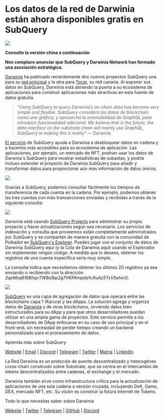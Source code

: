# Los datos de la red de Darwinia están ahora disponibles gratis en SubQuery

![](https://miro.medium.com/max/1400/0*7_sagAfI_wTKePuH)

**Consulte la versión china a continuación**

**Nos complace anunciar que SubQuery y Darwinia Network han formado una asociación estratégica.**

[Darwinia](https://darwinia.network/) ha publicado recientemente dos nuevos proyectos SubQuery una para su [red principal](https://explorer.subquery.network/subquery/darwinia-network/darwinia) y la otra para [Tocar](https://explorer.subquery.network/subquery/darwinia-network/crab), su red canaria. Al exponer sus datos en SubQuery, Darwinia está abriendo la puerta a su ecosistema de aplicaciones para construir aplicaciones más atractivas en esta fuente de datos gratuita.

> _"Using SubQuery to query Darwinia’s on-chain data has become very simple and flexible. SubQuery considera los datos de blockchain como una gráfica, y aprovecha la extensibilidad de GraphQL para introducir funcionalidad adicional. We believe that in the future, the data interface on the substrate chain will mainly use GraphQL, SubQuery is making this a reality"_ — Darwinia

[El servicio](https://subquery.network/) de SubQuery ayuda a Darwinia a desbloquear datos en cadena y a hacerlos más accesibles para su ecosistema de aplicación. Las aplicaciones, por ejemplo, un mercado de NFT, podrían usar los datos de Darwnia's SubQuery para mostrar estadísticas de subastas, y podría incluso extender el proyecto de Darwinia SubQuery para añadir y transformar datos para proporcionar aún más información de datos únicos.

![](https://miro.medium.com/max/1400/0*n2sGrQWOkIFXxMnq)

Gracias a SubQuery, podemos consultar fácilmente los tiempos de transferencia de cada cuenta en la cadena. Por ejemplo, podemos obtener las tres cuentas con más transacciones enviadas y recibidas a través de la siguiente consulta:

![](https://miro.medium.com/max/1400/0*gfS6ksjUL9fR9XA7)

Darwinia está usando [SubQuery Projects](https://project.subquery.network/) para administrar su propio proyecto y hacer actualizaciones según sea necesario. Los servicios de indexación y consulta que proveemos están completamente administrados por SubQuery y se comparten de manera gratuita con la comunidad de Polkadot en [SubQuery's Explorer](https://explorer.subquery.network/). Puedes jugar con el conjunto de datos de Darwinia SubQuery aquí (y la Cola de Darwinia aquí) usando el Explorador sin implementar ningún código. A medida que lo desees, obtener los registros de una cuenta específica sería muy simple.

La consulta indica que necesitamos obtener los últimos 20 registros ya sea enviando o recibiendo con la dirección _2qeMxq616BhqvTW8a1bp2g7VKPAmpda1vXuAz5TxV5ehivG_.

![](https://miro.medium.com/max/1400/0*z-9giNk4RnhxliYy)

[SubQuery](https://subquery.network/) es una capa de agregación de datos que operará entre las blockchains capa 1 (Karura) y las dApps. La solución agrega y organiza datos de [Darwinia](https://darwinia.network/) y de otras blockchains, sirviendo datos bien estructurados para su dApp y para que otros desarrolladores puedan utilizar en una amplia gama de proyectos. Este servicio permite a los desarrolladores de DApp enfocarse en su caso de uso principal y en el front-end, sin necesidad de perder tiempo creando un backend personalizado para el procesamiento de datos.

Aprenda más sobre SubQuery

[Website](https://subquery.network/) | [Email](mailto:hello@subquery.network) | [Discord](https://discord.com/invite/78zg8aBSMG) | [Telegram](https://t.me/subquerynetwork) | [Twitter](https://twitter.com/subquerynetwork) | [Matrix](https://matrix.to/#/#subquery:matrix.org) | [LinkedIn](https://www.linkedin.com/company/subquery)

La Red Darwinia es un protocolo de puente descentralizado y heterogéneo cross-chain construido sobre Substrate, que se centra en el intercambio de tokens descentralizados entre cadenas, el exchange y el mercado.

Darwinia también sirve como infraestructura crítica para la actualización de aplicaciones de una sola cadena a versión cruzada, incluyendo Defi, Game, DEX, mercado NFT, etc. Su visión es construir la futura Internet de Tokens.

Todo lo que necesitas saber sobre Darwinia

[Website](https://darwinia.network/) | [Twitter](https://twitter.com/DarwiniaNetwork) | [Telegram](https://t.me/DarwiniaNetwork) | [GitHub](https://github.com/darwinia-network) | [Discord](https://discord.gg/KMZVeyM)
